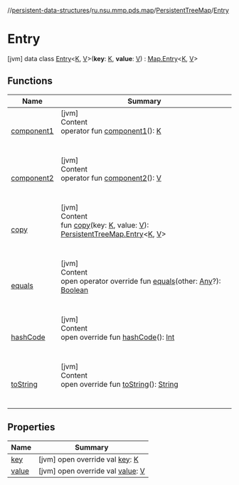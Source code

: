 //[persistent-data-structures](../../../index.md)/[ru.nsu.mmp.pds.map](../../index.md)/[PersistentTreeMap](../index.md)/[Entry](index.md)



# Entry  
 [jvm] data class [Entry](index.md)<[K](index.md), [V](index.md)>(**key**: [K](index.md), **value**: [V](index.md)) : [Map.Entry](https://kotlinlang.org/api/latest/jvm/stdlib/kotlin.collections/-map/-entry/index.html)<[K](index.md), [V](index.md)>    


## Functions  
  
|  Name|  Summary| 
|---|---|
| <a name="ru.nsu.mmp.pds.map/PersistentTreeMap.Entry/component1/#/PointingToDeclaration/"></a>[component1](component1.md)| <a name="ru.nsu.mmp.pds.map/PersistentTreeMap.Entry/component1/#/PointingToDeclaration/"></a>[jvm]  <br>Content  <br>operator fun [component1](component1.md)(): [K](index.md)  <br><br><br>
| <a name="ru.nsu.mmp.pds.map/PersistentTreeMap.Entry/component2/#/PointingToDeclaration/"></a>[component2](component2.md)| <a name="ru.nsu.mmp.pds.map/PersistentTreeMap.Entry/component2/#/PointingToDeclaration/"></a>[jvm]  <br>Content  <br>operator fun [component2](component2.md)(): [V](index.md)  <br><br><br>
| <a name="ru.nsu.mmp.pds.map/PersistentTreeMap.Entry/copy/#TypeParam(bounds=[kotlin.Any?])#TypeParam(bounds=[kotlin.Any?])/PointingToDeclaration/"></a>[copy](copy.md)| <a name="ru.nsu.mmp.pds.map/PersistentTreeMap.Entry/copy/#TypeParam(bounds=[kotlin.Any?])#TypeParam(bounds=[kotlin.Any?])/PointingToDeclaration/"></a>[jvm]  <br>Content  <br>fun [copy](copy.md)(key: [K](index.md), value: [V](index.md)): [PersistentTreeMap.Entry](index.md)<[K](index.md), [V](index.md)>  <br><br><br>
| <a name="kotlin/Any/equals/#kotlin.Any?/PointingToDeclaration/"></a>[equals](index.md#%5Bkotlin%2FAny%2Fequals%2F%23kotlin.Any%3F%2FPointingToDeclaration%2F%5D%2FFunctions%2F-1727467831)| <a name="kotlin/Any/equals/#kotlin.Any?/PointingToDeclaration/"></a>[jvm]  <br>Content  <br>open operator override fun [equals](index.md#%5Bkotlin%2FAny%2Fequals%2F%23kotlin.Any%3F%2FPointingToDeclaration%2F%5D%2FFunctions%2F-1727467831)(other: [Any](https://kotlinlang.org/api/latest/jvm/stdlib/kotlin/-any/index.html)?): [Boolean](https://kotlinlang.org/api/latest/jvm/stdlib/kotlin/-boolean/index.html)  <br><br><br>
| <a name="kotlin/Any/hashCode/#/PointingToDeclaration/"></a>[hashCode](index.md#%5Bkotlin%2FAny%2FhashCode%2F%23%2FPointingToDeclaration%2F%5D%2FFunctions%2F-1727467831)| <a name="kotlin/Any/hashCode/#/PointingToDeclaration/"></a>[jvm]  <br>Content  <br>open override fun [hashCode](index.md#%5Bkotlin%2FAny%2FhashCode%2F%23%2FPointingToDeclaration%2F%5D%2FFunctions%2F-1727467831)(): [Int](https://kotlinlang.org/api/latest/jvm/stdlib/kotlin/-int/index.html)  <br><br><br>
| <a name="kotlin/Any/toString/#/PointingToDeclaration/"></a>[toString](index.md#%5Bkotlin%2FAny%2FtoString%2F%23%2FPointingToDeclaration%2F%5D%2FFunctions%2F-1727467831)| <a name="kotlin/Any/toString/#/PointingToDeclaration/"></a>[jvm]  <br>Content  <br>open override fun [toString](index.md#%5Bkotlin%2FAny%2FtoString%2F%23%2FPointingToDeclaration%2F%5D%2FFunctions%2F-1727467831)(): [String](https://kotlinlang.org/api/latest/jvm/stdlib/kotlin/-string/index.html)  <br><br><br>


## Properties  
  
|  Name|  Summary| 
|---|---|
| <a name="ru.nsu.mmp.pds.map/PersistentTreeMap.Entry/key/#/PointingToDeclaration/"></a>[key](key.md)| <a name="ru.nsu.mmp.pds.map/PersistentTreeMap.Entry/key/#/PointingToDeclaration/"></a> [jvm] open override val [key](key.md): [K](index.md)   <br>
| <a name="ru.nsu.mmp.pds.map/PersistentTreeMap.Entry/value/#/PointingToDeclaration/"></a>[value](value.md)| <a name="ru.nsu.mmp.pds.map/PersistentTreeMap.Entry/value/#/PointingToDeclaration/"></a> [jvm] open override val [value](value.md): [V](index.md)   <br>

